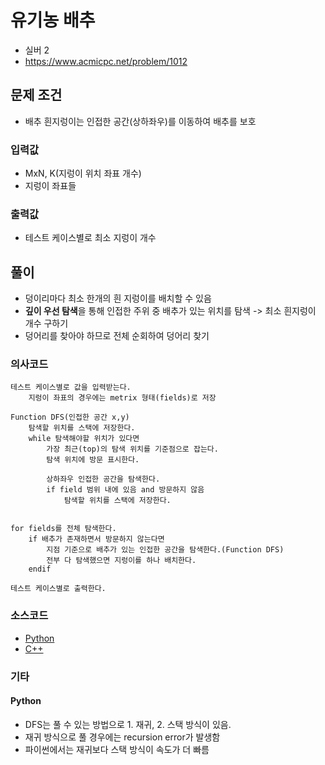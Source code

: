 # 유기농 배추

- 실버 2
- https://www.acmicpc.net/problem/1012

## 문제 조건

- 배추 흰지렁이는 인접한 공간(상하좌우)를 이동하여 배추를 보호

### 입력값

- MxN, K(지렁이 위치 좌표 개수)
- 지렁이 좌표들

### 출력값

- 테스트 케이스별로 최소 지렁이 개수

## 풀이

- 덩이리마다 최소 한개의 흰 지렁이를 배치할 수 있음
- **깊이 우선 탐색**을 통해 인접한 주위 중 배추가 있는 위치를 탐색 -> 최소 흰지렁이 개수 구하기
- 덩어리를 찾아야 하므로 전체 순회하여 덩어리 찾기

### 의사코드

```text
테스트 케이스별로 값을 입력받는다.
    지렁이 좌표의 경우에는 metrix 형태(fields)로 저장

Function DFS(인접한 공간 x,y)
    탐색할 위치를 스택에 저장한다.
    while 탐색해야할 위치가 있다면
        가장 최근(top)의 탐색 위치를 기준점으로 잡는다.
        탐색 위치에 방문 표시한다.

        상하좌우 인접한 공간을 탐색한다.
        if field 범위 내에 있음 and 방문하지 않음
            탐색할 위치를 스택에 저장한다.


for fields를 전체 탐색한다.
    if 배추가 존재하면서 방문하지 않는다면
        지점 기준으로 배추가 있는 인접한 공간을 탐색한다.(Function DFS)
        전부 다 탐색했으면 지렁이를 하나 배치한다.
    endif

테스트 케이스별로 출력한다.

```

### 소스코드

- [Python](./1012.py)
- [C++](./1012.cpp)

### 기타

#### Python

- DFS는 풀 수 있는 방법으로 1. 재귀, 2. 스택 방식이 있음.
- 재귀 방식으로 풀 경우에는 recursion error가 발생함
- 파이썬에서는 재귀보다 스택 방식이 속도가 더 빠름
